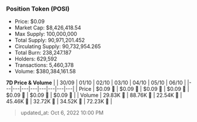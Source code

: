 
  ### Position Token (POSI)
  - Price: $0.09
  - Market Cap: $8,426,418.54
  - Max Supply: 100,000,000
  - Total Supply: 90,971,201.452
  - Circulating Supply: 90,732,954.265
  - Total Burn: 238,247.187
  - Holders: 629,592
  - Transactions: 5,460,378
  - Volume: $380,384,161.58

  **7D Price & Volume**
  | | 30&#x2F;09 | 01&#x2F;10 | 02&#x2F;10 | 03&#x2F;10 | 04&#x2F;10 | 05&#x2F;10 | 06&#x2F;10 |
  |---|---|---|---|---|---|---|---|
  | Price | $0.09 🔻 | $0.09 🚀 | $0.09 🔻 | $0.09 🚀 | $0.09 🚀 | $0.09 🚀 | $0.09 🔻 |
  | Volume | 29.83K 🔻 | 88.76K 🚀 | 22.54K 🔻 | 45.46K 🚀 | 32.72K 🔻 | 34.52K 🚀 | 72.23K 🚀 |

  > updated_at: Oct 6, 2022 10:00 PM
